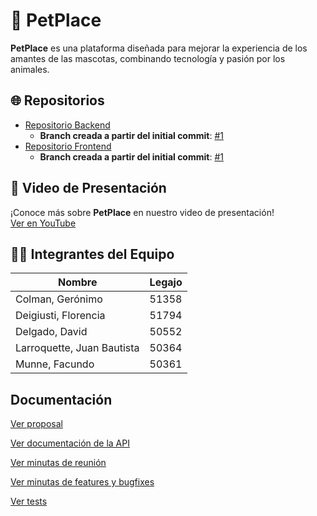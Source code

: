 # 🐾 PetPlace

**PetPlace** es una plataforma diseñada para mejorar la experiencia de los amantes de las mascotas, combinando tecnología y pasión por los animales.

## 🌐 Repositorios

- [Repositorio Backend](https://github.com/fflorsi/Backend-DesarrolloDeSoftware)
  - **Branch creada a partir del initial commit**: [#1](https://github.com/fflorsi/Backend-DesarrolloDeSoftware/pull/1)
- [Repositorio Frontend](https://github.com/fflorsi/Frontend-DesarolloDeSoftware)
  - **Branch creada a partir del initial commit**: [#1](https://github.com/fflorsi/Frontend-DesarolloDeSoftware/pull/1)

## 🎥 Video de Presentación

¡Conoce más sobre **PetPlace** en nuestro video de presentación!  
[Ver en YouTube](https://www.youtube.com/watch?v=vFoiN0JXTIQ)

## 🧑‍💻 Integrantes del Equipo

| Nombre                     | Legajo |
|----------------------------|--------|
| Colman, Gerónimo           | 51358  |
| Deigiusti, Florencia       | 51794  |
| Delgado, David             | 50552  |
| Larroquette, Juan Bautista | 50364  |
| Munne, Facundo             | 50361  |


## Documentación

[Ver proposal](./proposal.md)

[Ver documentación de la API](./openapi.yaml)

[Ver minutas de reunión](./minutes-of-meetings-and-progress.md)

[Ver minutas de features y bugfixes](./features-bugfixes-report.md)

[Ver tests](./test.md)
